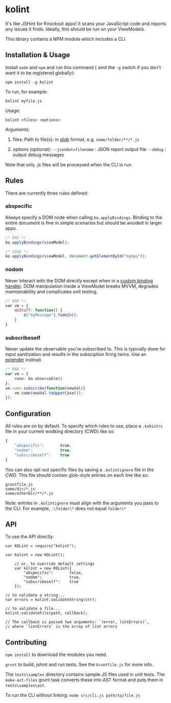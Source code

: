 ﻿kolint
======

It's like JSHint for Knockout apps!  It scans your JavaScript code and reports any issues it finds.  Ideally, this should be run on your ViewModels.

This library contains a NPM module which includes a CLI.

## Installation & Usage

Install `node` and `npm` and run this command ( omit the `-g` switch if you don't want it to be registered globally):

`npm install -g kolint`

To run, for example:

`kolint myfile.js`

Usage:

`kolint <files> <options>`

Arguments:

1. files: Path to file(s): in [glob](https://github.com/isaacs/node-glob) format, e.g. `some/folder/**/*.js`

1. options (optional):
    `--jsonOut=filename` : JSON report output file
    `--debug` : output debug messages

Note that only .js files will be processed when the CLI is run.

## Rules

There are currently three rules defined:

### abspecific

Always specify a DOM node when calling `ko.applyBindings`.  Binding to the entire document is fine in simple scenarios but should be avoided in larger apps.

```javascript
/* BAD */
ko.applyBindings(viewModel);

/* GOOD */
ko.applyBindings(viewModel, document.getElementById("myApp"));
```

### nodom

Never interact with the DOM directly except when in a [custom binding handler](http://knockoutjs.com/documentation/custom-bindings.html).  DOM manipulation inside a ViewModel breaks MVVM, degrades maintainability and complicates unit testing.

```javascript
/* BAD */
var vm = {
    doStuff: function() {
        $("myMessage").fadeIn();
    }
}
```

### subscribeself

Never update the observable you're subscribed to.  This is typically done for input sanitization and results in the subsciption firing twice.  Use an [extender](http://knockoutjs.com/documentation/extenders.html) instead.  

```javascript
/* BAD */
var vm = {
    name: ko.observable()
};
vm.name.subscribe(function(newVal){
    vm.name(newVal.toUpperCase());
});
```

## Configuration

All rules are on by default. To specify which rules to use, place a `.kohintrc` file in your current wodking directory (CWD) like so:

```javascript
{
    "abspecific":       true,
    "nodom":            true,
    "subscribeself":    true
}
```

You can also opt-out specific files by saving a `.kolintignore` file in the CWD.  This file should contain glob-style entries on each line like so:

```
gruntfile.js
some/dir/*.js
some/otherDir/**/*.js
```

Note: entries in `.kolintignore` must align with the arguments you pass to the CLI.  For example, `.\folder\*` does not equal `folder\*` 

## API 

To use the API directly:

```
var KOLint = require("kolint");

var kolint = new KOLint();

    // or, to override default settings
    var kolint = new KOLint({
        "abspecific":       false,
        "nodom":            true,
        "subscribeself":    true
    });

// to validate a string...
var errors = kolint.validateString(str);

// to validate a file...
kolint.validateFile(path, callback); 

// The callback is passed two arguments: `(error, lintErrors)`, 
// where `lintErrors` is the array of lint errors
```

## Contributing

`npm install` to download the modules you need.

`grunt` to build, jshint and run tests.  See the `Gruntfile.js` for more info.

The `tests\samples` directory contains sample JS files used in unit tests.  The `make-ast-files` grunt task converts these into AST format and puts them in `tests\samples\ast`.

To run the CLI without linking: `node src/cli.js path/to/file.js`
